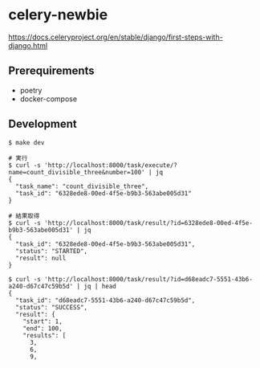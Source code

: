 # celery-newbie

https://docs.celeryproject.org/en/stable/django/first-steps-with-django.html

## Prerequirements

- poetry
- docker-compose

## Development

```
$ make dev

# 実行
$ curl -s 'http://localhost:8000/task/execute/?name=count_divisible_three&number=100' | jq
{
  "task_name": "count_divisible_three",
  "task_id": "6328ede8-00ed-4f5e-b9b3-563abe005d31"
}

# 結果取得
$ curl -s 'http://localhost:8000/task/result/?id=6328ede8-00ed-4f5e-b9b3-563abe005d31' | jq
{
  "task_id": "6328ede8-00ed-4f5e-b9b3-563abe005d31",
  "status": "STARTED",
  "result": null
}

$ curl -s 'http://localhost:8000/task/result/?id=d68eadc7-5551-43b6-a240-d67c47c59b5d' | jq | head
{
  "task_id": "d68eadc7-5551-43b6-a240-d67c47c59b5d",
  "status": "SUCCESS",
  "result": {
    "start": 1,
    "end": 100,
    "results": [
      3,
      6,
      9,
```
